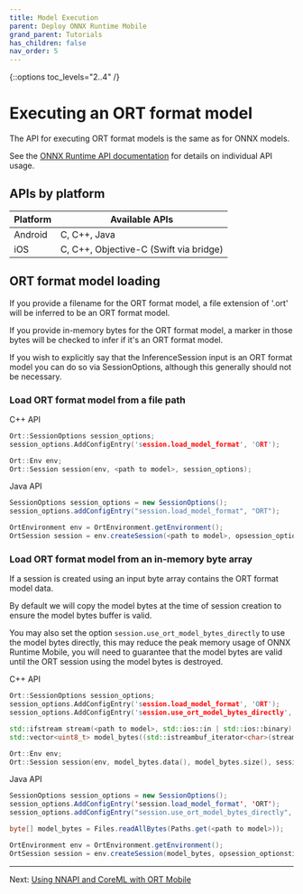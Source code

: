 ```yaml
---
title: Model Execution
parent: Deploy ONNX Runtime Mobile
grand_parent: Tutorials
has_children: false
nav_order: 5
---
```

{::options toc_levels="2..4" /}

# Executing an ORT format model

The API for executing ORT format models is the same as for ONNX models.

See the [ONNX Runtime API documentation](../../api) for details on individual API usage.

## APIs by platform


| Platform | Available APIs |
|----------|----------------|
| Android | C, C++, Java |
| iOS | C, C++, Objective-C (Swift via bridge) |

## ORT format model loading

If you provide a filename for the ORT format model, a file extension of '.ort' will be inferred to be an ORT format model.

If you provide in-memory bytes for the ORT format model, a marker in those bytes will be checked to infer if it's an ORT format model.

If you wish to explicitly say that the InferenceSession input is an ORT format model you can do so via SessionOptions, although this generally should not be necessary.

### Load ORT format model from a file path

C++ API
```c++
Ort::SessionOptions session_options;
session_options.AddConfigEntry('session.load_model_format', 'ORT');

Ort::Env env;
Ort::Session session(env, <path to model>, session_options);
```

Java API
```java
SessionOptions session_options = new SessionOptions();
session_options.addConfigEntry("session.load_model_format", "ORT");

OrtEnvironment env = OrtEnvironment.getEnvironment();
OrtSession session = env.createSession(<path to model>, opsession_optionstions);
```

### Load ORT format model from an in-memory byte array

If a session is created using an input byte array contains the ORT format model data.

By default we will copy the model bytes at the time of session creation to ensure the model bytes buffer is valid.

You may also set the option `session.use_ort_model_bytes_directly` to use the model bytes directly, this may reduce the peak memory usage of ONNX Runtime Mobile, you will need to guarantee that the model bytes are valid until the ORT session using the model bytes is destroyed.

C++ API
```c++
Ort::SessionOptions session_options;
session_options.AddConfigEntry('session.load_model_format', 'ORT');
session_options.AddConfigEntry('session.use_ort_model_bytes_directly', '1');

std::ifstream stream(<path to model>, std::ios::in | std::ios::binary);
std::vector<uint8_t> model_bytes((std::istreambuf_iterator<char>(stream)), std::istreambuf_iterator<char>());

Ort::Env env;
Ort::Session session(env, model_bytes.data(), model_bytes.size(), session_options);
```

Java API
```java
SessionOptions session_options = new SessionOptions();
session_options.AddConfigEntry('session.load_model_format', 'ORT');
session_options.addConfigEntry("session.use_ort_model_bytes_directly", "1");

byte[] model_bytes = Files.readAllBytes(Paths.get(<path to model>));

OrtEnvironment env = OrtEnvironment.getEnvironment();
OrtSession session = env.createSession(model_bytes, opsession_optionstions);
```

------

Next: [Using NNAPI and CoreML with ORT Mobile](./using-nnapi-coreml-with-ort-mobile.md)
